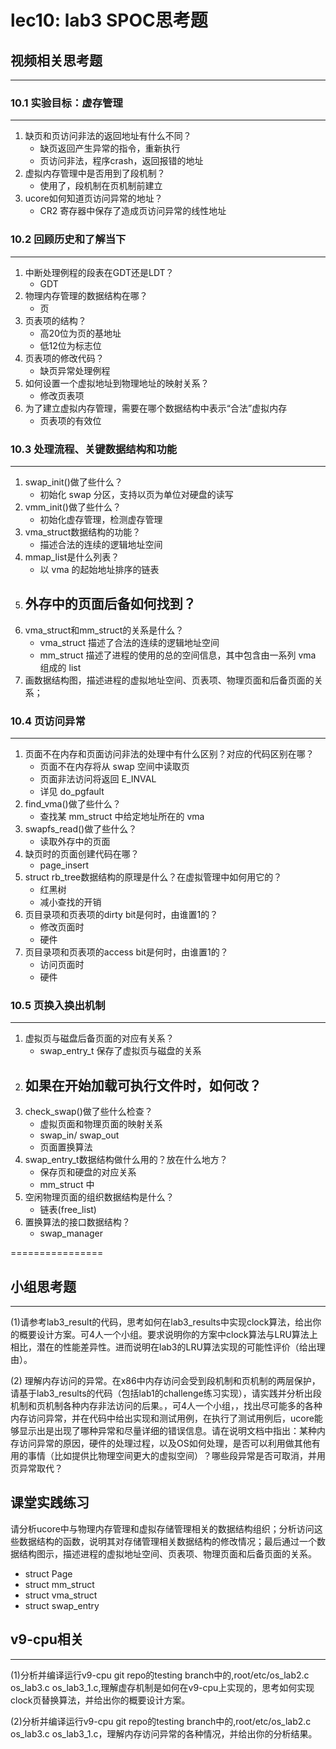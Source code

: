 # lec10: lab3 SPOC思考题

## 视频相关思考题
---
### 10.1 实验目标：虚存管理
---

1. 缺页和页访问非法的返回地址有什么不同？
   - 缺页返回产生异常的指令，重新执行
   - 页访问非法，程序crash，返回报错的地址
2. 虚拟内存管理中是否用到了段机制？
   - 使用了，段机制在页机制前建立
3. ucore如何知道页访问异常的地址？
   - CR2 寄存器中保存了造成页访问异常的线性地址


### 10.2 回顾历史和了解当下
---

1. 中断处理例程的段表在GDT还是LDT？
   - GDT
2. 物理内存管理的数据结构在哪？
   - 页
3. 页表项的结构？
   - 高20位为页的基地址
   - 低12位为标志位
4. 页表项的修改代码？
   - 缺页异常处理例程
5. 如何设置一个虚拟地址到物理地址的映射关系？
   - 修改页表项
6. 为了建立虚拟内存管理，需要在哪个数据结构中表示“合法”虚拟内存
   - 页表项的有效位

### 10.3 处理流程、关键数据结构和功能
---

1. swap_init()做了些什么？
   - 初始化 swap 分区，支持以页为单位对硬盘的读写
2. vmm_init()做了些什么？
   - 初始化虚存管理，检测虚存管理
3. vma_struct数据结构的功能？
   - 描述合法的连续的逻辑地址空间
4. mmap_list是什么列表？
   - 以 vma 的起始地址排序的链表
5. 外存中的页面后备如何找到？
   - 
6. vma_struct和mm_struct的关系是什么？
   - vma_struct 描述了合法的连续的逻辑地址空间
   - mm_struct 描述了进程的使用的总的空间信息，其中包含由一系列 vma 组成的 list
7. 画数据结构图，描述进程的虚拟地址空间、页表项、物理页面和后备页面的关系；

### 10.4 页访问异常
---

1. 页面不在内存和页面访问非法的处理中有什么区别？对应的代码区别在哪？
   - 页面不在内存将从 swap 空间中读取页
   - 页面非法访问将返回 E_INVAL
   - 详见 do_pgfault
1. find_vma()做了些什么？
   - 查找某 mm_struct 中给定地址所在的 vma
1. swapfs_read()做了些什么？
   - 读取外存中的页面
1. 缺页时的页面创建代码在哪？
   - page_insert
1. struct rb_tree数据结构的原理是什么？在虚拟管理中如何用它的？
   - 红黑树
   - 减小查找的开销
1. 页目录项和页表项的dirty bit是何时，由谁置1的？
   - 修改页面时
   - 硬件
1. 页目录项和页表项的access bit是何时，由谁置1的？
   - 访问页面时
   - 硬件

### 10.5 页换入换出机制
---

1. 虚拟页与磁盘后备页面的对应有关系？
   - swap_entry_t 保存了虚拟页与磁盘的关系
1. 如果在开始加载可执行文件时，如何改？
   - 
1. check_swap()做了些什么检查？
   - 虚拟页面和物理页面的映射关系
   - swap_in/ swap_out
   - 页面置换算法
1. swap_entry_t数据结构做什么用的？放在什么地方？
   - 保存页和硬盘的对应关系
   - mm_struct 中
1. 空闲物理页面的组织数据结构是什么？
   - 链表(free_list)
1. 置换算法的接口数据结构？
   - swap_manager

================


## 小组思考题
---
(1)请参考lab3_result的代码，思考如何在lab3_results中实现clock算法，给出你的概要设计方案。可4人一个小组。要求说明你的方案中clock算法与LRU算法上相比，潜在的性能差异性。进而说明在lab3的LRU算法实现的可能性评价（给出理由）。

(2) 理解内存访问的异常。在x86中内存访问会受到段机制和页机制的两层保护，请基于lab3_results的代码（包括lab1的challenge练习实现），请实践并分析出段机制和页机制各种内存非法访问的后果。，可4人一个小组，，找出尽可能多的各种内存访问异常，并在代码中给出实现和测试用例，在执行了测试用例后，ucore能够显示出是出现了哪种异常和尽量详细的错误信息。请在说明文档中指出：某种内存访问异常的原因，硬件的处理过程，以及OS如何处理，是否可以利用做其他有用的事情（比如提供比物理空间更大的虚拟空间）？哪些段异常是否可取消，并用页异常取代？

## 课堂实践练习

请分析ucore中与物理内存管理和虚拟存储管理相关的数据结构组织；分析访问这些数据结构的函数，说明其对存储管理相关数据结构的修改情况；最后通过一个数据结构图示，描述进程的虚拟地址空间、页表项、物理页面和后备页面的关系。

 * struct Page
 * struct mm_struct
 * struct vma_struct
 * struct swap_entry

## v9-cpu相关
---
(1)分析并编译运行v9-cpu git repo的testing branch中的,root/etc/os_lab2.c os_lab3.c os_lab3_1.c,理解虚存机制是如何在v9-cpu上实现的，思考如何实现clock页替换算法，并给出你的概要设计方案。

(2)分析并编译运行v9-cpu git repo的testing branch中的,root/etc/os_lab2.c os_lab3.c os_lab3_1.c，理解内存访问异常的各种情况，并给出你的分析结果。

